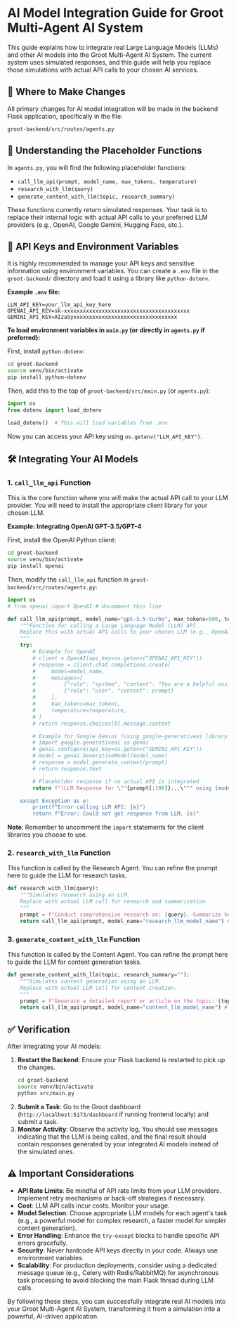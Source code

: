 # AI Model Integration Guide for Groot Multi-Agent AI System

This guide explains how to integrate real Large Language Models (LLMs) and other AI models into the Groot Multi-Agent AI System. The current system uses simulated responses, and this guide will help you replace those simulations with actual API calls to your chosen AI services.

## 📍 Where to Make Changes

All primary changes for AI model integration will be made in the backend Flask application, specifically in the file:

`groot-backend/src/routes/agents.py`

## 🧠 Understanding the Placeholder Functions

In `agents.py`, you will find the following placeholder functions:

- `call_llm_api(prompt, model_name, max_tokens, temperature)`
- `research_with_llm(query)`
- `generate_content_with_llm(topic, research_summary)`

These functions currently return simulated responses. Your task is to replace their internal logic with actual API calls to your preferred LLM providers (e.g., OpenAI, Google Gemini, Hugging Face, etc.).

## 🔑 API Keys and Environment Variables

It is highly recommended to manage your API keys and sensitive information using environment variables. You can create a `.env` file in the `groot-backend/` directory and load it using a library like `python-dotenv`.

**Example `.env` file:**
```
LLM_API_KEY=your_llm_api_key_here
OPENAI_API_KEY=sk-xxxxxxxxxxxxxxxxxxxxxxxxxxxxxxxxxxxxxxxx
GEMINI_API_KEY=AIzaSyxxxxxxxxxxxxxxxxxxxxxxxxxxxxxxxxx
```

**To load environment variables in `main.py` (or directly in `agents.py` if preferred):**

First, install `python-dotenv`:
```bash
cd groot-backend
source venv/bin/activate
pip install python-dotenv
```

Then, add this to the top of `groot-backend/src/main.py` (or `agents.py`):
```python
import os
from dotenv import load_dotenv

load_dotenv()  # This will load variables from .env
```

Now you can access your API key using `os.getenv("LLM_API_KEY")`.

## 🛠️ Integrating Your AI Models

### 1. `call_llm_api` Function

This is the core function where you will make the actual API call to your LLM provider. You will need to install the appropriate client library for your chosen LLM.

**Example: Integrating OpenAI GPT-3.5/GPT-4**

First, install the OpenAI Python client:
```bash
cd groot-backend
source venv/bin/activate
pip install openai
```

Then, modify the `call_llm_api` function in `groot-backend/src/routes/agents.py`:

```python
import os
# from openai import OpenAI # Uncomment this line

def call_llm_api(prompt, model_name="gpt-3.5-turbo", max_tokens=500, temperature=0.7):
    """Function for calling a Large Language Model (LLM) API.
    Replace this with actual API calls to your chosen LLM (e.g., OpenAI, Google Gemini, Hugging Face).
    """
    try:
        # Example for OpenAI
        # client = OpenAI(api_key=os.getenv("OPENAI_API_KEY"))
        # response = client.chat.completions.create(
        #     model=model_name,
        #     messages=[
        #         {"role": "system", "content": "You are a helpful assistant."},
        #         {"role": "user", "content": prompt}
        #     ],
        #     max_tokens=max_tokens,
        #     temperature=temperature,
        # )
        # return response.choices[0].message.content

        # Example for Google Gemini (using google-generativeai library)
        # import google.generativeai as genai
        # genai.configure(api_key=os.getenv("GEMINI_API_KEY"))
        # model = genai.GenerativeModel(model_name)
        # response = model.generate_content(prompt)
        # return response.text

        # Placeholder response if no actual API is integrated
        return f"[LLM Response for \""{prompt[:100]}...\""" using {model_name}]\nThis is a simulated response from an AI model. Integrate your actual LLM API here."

    except Exception as e:
        print(f"Error calling LLM API: {e}")
        return f"Error: Could not get response from LLM. {e}"
```

**Note**: Remember to uncomment the `import` statements for the client libraries you choose to use.

### 2. `research_with_llm` Function

This function is called by the Research Agent. You can refine the prompt here to guide the LLM for research tasks.

```python
def research_with_llm(query):
    """Simulates research using an LLM.
    Replace with actual LLM call for research and summarization.
    """
    prompt = f"Conduct comprehensive research on: {query}. Summarize key findings, trends, and important data points. Provide sources if possible. Focus on factual accuracy and conciseness."
    return call_llm_api(prompt, model_name="research_llm_model_name") # Specify your research model here
```

### 3. `generate_content_with_llm` Function

This function is called by the Content Agent. You can refine the prompt here to guide the LLM for content generation tasks.

```python
def generate_content_with_llm(topic, research_summary=""):
    """Simulates content generation using an LLM.
    Replace with actual LLM call for content creation.
    """
    prompt = f"Generate a detailed report or article on the topic: {topic}. Incorporate the following research summary: {research_summary}. Include an executive summary, detailed analysis, and actionable recommendations. Ensure the tone is professional and informative."
    return call_llm_api(prompt, model_name="content_llm_model_name") # Specify your content generation model here
```

## ✅ Verification

After integrating your AI models:

1.  **Restart the Backend**: Ensure your Flask backend is restarted to pick up the changes.
    ```bash
    cd groot-backend
    source venv/bin/activate
    python src/main.py
    ```
2.  **Submit a Task**: Go to the Groot dashboard (`http://localhost:5173/dashboard` if running frontend locally) and submit a task.
3.  **Monitor Activity**: Observe the activity log. You should see messages indicating that the LLM is being called, and the final result should contain responses generated by your integrated AI models instead of the simulated ones.

## ⚠️ Important Considerations

-   **API Rate Limits**: Be mindful of API rate limits from your LLM providers. Implement retry mechanisms or back-off strategies if necessary.
-   **Cost**: LLM API calls incur costs. Monitor your usage.
-   **Model Selection**: Choose appropriate LLM models for each agent's task (e.g., a powerful model for complex research, a faster model for simpler content generation).
-   **Error Handling**: Enhance the `try-except` blocks to handle specific API errors gracefully.
-   **Security**: Never hardcode API keys directly in your code. Always use environment variables.
-   **Scalability**: For production deployments, consider using a dedicated message queue (e.g., Celery with Redis/RabbitMQ) for asynchronous task processing to avoid blocking the main Flask thread during LLM calls.

By following these steps, you can successfully integrate real AI models into your Groot Multi-Agent AI System, transforming it from a simulation into a powerful, AI-driven application.

